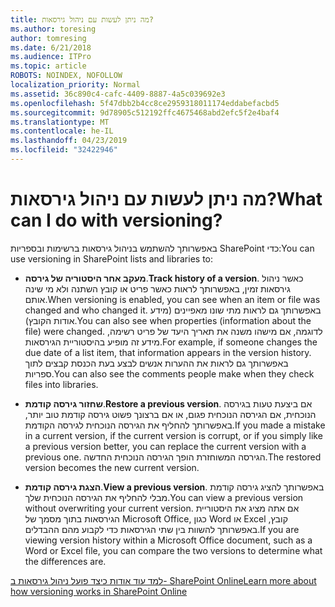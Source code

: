 ```yaml
---
title: מה ניתן לעשות עם ניהול גירסאות?
ms.author: toresing
author: tomresing
ms.date: 6/21/2018
ms.audience: ITPro
ms.topic: article
ROBOTS: NOINDEX, NOFOLLOW
localization_priority: Normal
ms.assetid: 36c890c4-cafc-4409-8887-4a5c039692e3
ms.openlocfilehash: 5f47dbb2b4cc8ce2959318011174eddabefacbd5
ms.sourcegitcommit: 9d78905c512192ffc4675468abd2efc5f2e4baf4
ms.translationtype: MT
ms.contentlocale: he-IL
ms.lasthandoff: 04/23/2019
ms.locfileid: "32422946"
---
```

# <a name="what-can-i-do-with-versioning"></a><span data-ttu-id="b2600-102">מה ניתן לעשות עם ניהול גירסאות?</span><span class="sxs-lookup"><span data-stu-id="b2600-102">What can I do with versioning?</span></span>

<span data-ttu-id="b2600-103">באפשרותך להשתמש בניהול גירסאות ברשימות ובספריות SharePoint כדי:</span><span class="sxs-lookup"><span data-stu-id="b2600-103">You can use versioning in SharePoint lists and libraries to:</span></span>
  
- <span data-ttu-id="b2600-104">**מעקב אחר היסטוריה של גירסה**.</span><span class="sxs-lookup"><span data-stu-id="b2600-104">**Track history of a version**.</span></span> <span data-ttu-id="b2600-105">כאשר ניהול גירסאות זמין, באפשרותך לראות כאשר פריט או קובץ השתנה ולא מי שינה אותם.</span><span class="sxs-lookup"><span data-stu-id="b2600-105">When versioning is enabled, you can see when an item or file was changed and who changed it.</span></span> <span data-ttu-id="b2600-106">באפשרותך גם לראות מתי שונו מאפיינים (מידע אודות הקובץ).</span><span class="sxs-lookup"><span data-stu-id="b2600-106">You can also see when properties (information about the file) were changed.</span></span> <span data-ttu-id="b2600-107">לדוגמה, אם מישהו משנה את תאריך היעד של פריט רשימה, מידע זה מופיע בהיסטוריית הגירסאות.</span><span class="sxs-lookup"><span data-stu-id="b2600-107">For example, if someone changes the due date of a list item, that information appears in the version history.</span></span> <span data-ttu-id="b2600-108">באפשרותך גם לראות את ההערות אנשים לבצע בעת הכנסת קבצים לתוך ספריות.</span><span class="sxs-lookup"><span data-stu-id="b2600-108">You can also see the comments people make when they check files into libraries.</span></span> 
    
- <span data-ttu-id="b2600-109">**שחזור גירסה קודמת**.</span><span class="sxs-lookup"><span data-stu-id="b2600-109">**Restore a previous version**.</span></span> <span data-ttu-id="b2600-110">אם ביצעת טעות בגירסה הנוכחית, אם הגירסה הנוכחית פגום, או אם ברצונך פשוט גירסה קודמת טוב יותר, באפשרותך להחליף את הגירסה הנוכחית לגירסה הקודמת.</span><span class="sxs-lookup"><span data-stu-id="b2600-110">If you made a mistake in a current version, if the current version is corrupt, or if you simply like a previous version better, you can replace the current version with a previous one.</span></span> <span data-ttu-id="b2600-111">הגירסה המשוחזרת הופך הגירסה הנוכחית החדשה.</span><span class="sxs-lookup"><span data-stu-id="b2600-111">The restored version becomes the new current version.</span></span> 
    
- <span data-ttu-id="b2600-112">**הצגת גירסה קודמת**.</span><span class="sxs-lookup"><span data-stu-id="b2600-112">**View a previous version**.</span></span> <span data-ttu-id="b2600-113">באפשרותך להציג גירסה קודמת מבלי להחליף את הגירסה הנוכחית שלך.</span><span class="sxs-lookup"><span data-stu-id="b2600-113">You can view a previous version without overwriting your current version.</span></span> <span data-ttu-id="b2600-114">אם אתה מציג את היסטוריית הגירסאות בתוך מסמך של Microsoft Office, כגון Word או Excel קובץ, באפשרותך להשוות בין שתי הגירסאות כדי לקבוע מהם ההבדלים.</span><span class="sxs-lookup"><span data-stu-id="b2600-114">If you are viewing version history within a Microsoft Office document, such as a Word or Excel file, you can compare the two versions to determine what the differences are.</span></span> 
    
[<span data-ttu-id="b2600-115">למד עוד אודות כיצד פועל ניהול גירסאות ב- SharePoint Online</span><span class="sxs-lookup"><span data-stu-id="b2600-115">Learn more about how versioning works in SharePoint Online</span></span>](https://go.microsoft.com/fwlink/?linkid=875710)
  

